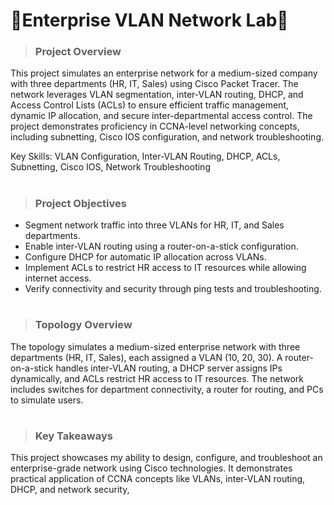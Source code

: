 # 🛜Enterprise VLAN Network Lab🛜

> ### Project Overview
 This project simulates an enterprise network for a medium-sized company with three departments (HR, IT, Sales) using Cisco Packet Tracer. The network leverages VLAN segmentation, inter-VLAN routing, DHCP, and Access Control Lists (ACLs) to ensure efficient traffic management, dynamic IP allocation, and secure inter-departmental access control. The project demonstrates proficiency in CCNA-level networking concepts, including subnetting, Cisco IOS configuration, and network troubleshooting.

Key Skills: VLAN Configuration, Inter-VLAN Routing, DHCP, ACLs, Subnetting, Cisco IOS, Network Troubleshooting
#

> ### Project Objectives
- Segment network traffic into three VLANs for HR, IT, and Sales departments.
- Enable inter-VLAN routing using a router-on-a-stick configuration.
- Configure DHCP for automatic IP allocation across VLANs.
- Implement ACLs to restrict HR access to IT resources while allowing internet access.
- Verify connectivity and security through ping tests and troubleshooting.

#
> ### Topology Overview
The topology simulates a medium-sized enterprise network with three departments (HR, IT, Sales), each assigned a VLAN (10, 20, 30). A router-on-a-stick handles inter-VLAN routing, a DHCP server assigns IPs dynamically, and ACLs restrict HR access to IT resources. The network includes switches for department connectivity, a router for routing, and PCs to simulate users.


#





> ### Key Takeaways
This project showcases my ability to design, configure, and troubleshoot an enterprise-grade network using Cisco technologies. It demonstrates practical application of CCNA concepts like VLANs, inter-VLAN routing, DHCP, and network security,



